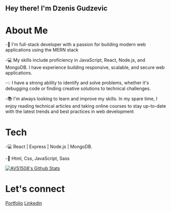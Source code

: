 <h2> Hey there! I'm Dzenis Gudzevic</h2>

<h1> About Me </h1>

-🚀 I'm full-stack developer with a passion for building modern web applications using the MERN stack

-💻 My skills include proficiency in JavaScript, React, Node.js, and MongoDB. I have experience building responsive, scalable, and secure web applications.

-💡 I have a strong ability to identify and solve problems, whether it's debugging code or finding creative solutions to technical challenges.

-📚 I'm always looking to learn and improve my skills. In my spare time, I enjoy reading technical articles and taking online courses to stay up-to-date with the latest trends and best practices in web development

<h1> Tech </h1>

-💻 React | Express | Node.js | MongoDB.

-🚀 Html, Css, JavaScript, Sass


[![AVS1508's Github Stats](https://github-readme-stats.vercel.app/api?username=Dzenoo&show_icons=true)](https://github.com/AVS1508)

<h1> Let's connect </h1>

<a href="https://dzenisgudzevic.netlify.app/">Portfolio</a>
<a href="https://www.linkedin.com/in/dzenis-gudzevic-41460b244/">Linkedin</a>



